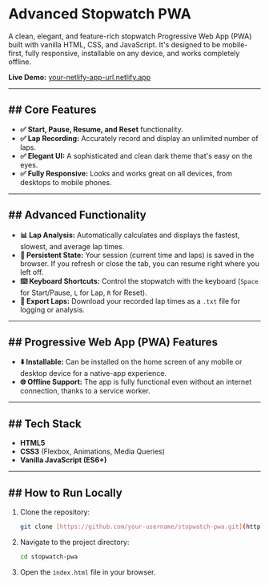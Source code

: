 # Advanced Stopwatch PWA

A clean, elegant, and feature-rich stopwatch Progressive Web App (PWA) built with vanilla HTML, CSS, and JavaScript. It's designed to be mobile-first, fully responsive, installable on any device, and works completely offline.

**Live Demo:** [your-netlify-app-url.netlify.app](https://stopwatchpwa.netlify.app/)

---

## ## Core Features

- **✅ Start, Pause, Resume, and Reset** functionality.
- **✅ Lap Recording:** Accurately record and display an unlimited number of laps.
- **✅ Elegant UI:** A sophisticated and clean dark theme that's easy on the eyes.
- **✅ Fully Responsive:** Looks and works great on all devices, from desktops to mobile phones.

---

## ## Advanced Functionality

- **📊 Lap Analysis:** Automatically calculates and displays the fastest, slowest, and average lap times.
- **💾 Persistent State:** Your session (current time and laps) is saved in the browser. If you refresh or close the tab, you can resume right where you left off.
- **⌨️ Keyboard Shortcuts:** Control the stopwatch with the keyboard (`Space` for Start/Pause, `L` for Lap, `R` for Reset).
- **📄 Export Laps:** Download your recorded lap times as a `.txt` file for logging or analysis.

---

## ## Progressive Web App (PWA) Features

- **⬇️ Installable:** Can be installed on the home screen of any mobile or desktop device for a native-app experience.
- **🌐 Offline Support:** The app is fully functional even without an internet connection, thanks to a service worker.

---

## ## Tech Stack

-   **HTML5**
-   **CSS3** (Flexbox, Animations, Media Queries)
-   **Vanilla JavaScript (ES6+)**

---

## ## How to Run Locally

1.  Clone the repository:
    ```bash
    git clone [https://github.com/your-username/stopwatch-pwa.git](https://github.com/your-username/stopwatch-pwa.git)
    ```
2.  Navigate to the project directory:
    ```bash
    cd stopwatch-pwa
    ```
3.  Open the `index.html` file in your browser.
